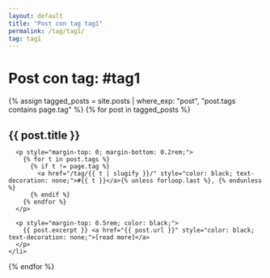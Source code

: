 ```yaml
---
layout: default
title: "Post con tag tag1"
permalink: /tag/tag1/
tag: tag1
---
```


<h1>Post con tag: #tag1</h1>

<ul style="list-style: none; padding: 0;">
{% assign tagged_posts = site.posts | where_exp: "post", "post.tags contains page.tag" %}
  {% for post in tagged_posts %}
    <li style="margin-bottom: 2rem;">
      <h2 style="margin-bottom: 0.2rem;">{{ post.title }}</h2>

      <p style="margin-top: 0; margin-bottom: 0.2rem;">
        {% for t in post.tags %}
          {% if t != page.tag %}
            <a href="/tag/{{ t | slugify }}/" style="color: black; text-decoration: none;">#{{ t }}</a>{% unless forloop.last %}, {% endunless %}
          {% endif %}
        {% endfor %}
      </p>

      <p style="margin-top: 0.5rem; color: black;">
        {{ post.excerpt }} <a href="{{ post.url }}" style="color: black; text-decoration: none;">[read more]</a>
      </p>
    </li>
  {% endfor %}
</ul>
